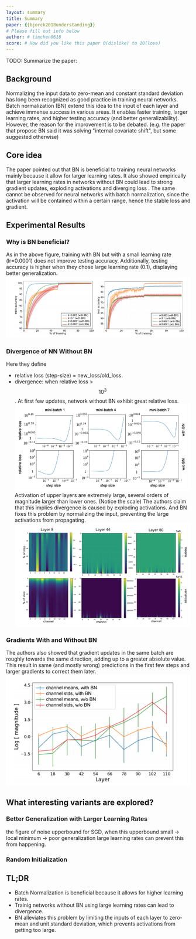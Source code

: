 ```yaml
---
layout: summary
title: Summary
paper: {{bjorck2018understanding}}
# Please fill out info below
author: # timchen0618
score: # How did you like this paper 0(dislike) to 10(love)
---
```


TODO: Summarize the paper:
## Background
Normalizing the input data to zero-mean and constant standard deviation has long been recognized as good practice in training neural networks. 
Batch normalization (BN) extend this idea to the input of each layer and achieve immense success in various areas. 
It enables faster training, larger learning rates, and higher testing accuracy (and better generalizability). 
However, the reason for the improvement is to be debated. 
(e.g. the paper that propose BN said it was solving "internal covariate shift", but some suggested otherwise)

## Core idea 
The paper pointed out that BN is beneficial to training neural networks mainly because it allow for larger learning rates. 
It also showed empirically that larger learning rates in networks without BN could lead to strong gradient updates, exploding activations and diverging loss . The same cannot be observed for neural networks with batch normalization, since the activation will be contained within a certain range, hence the stable loss and gradient. 

## Experimental Results

### Why is BN beneficial?
As in the above figure, training with BN but with a small learning rate (lr=0.0001) does not improve testing accuracy. 
Additionally, testing accuracy is higher when they chose large learning rate (0.1), displaying better generalization. 
![Testing Accuracy](bjorck2018understandin_1a.png)


### Divergence of NN Without BN
Here they define 
- relative loss (step-size) = new_loss/old_loss. 
- divergence: when relative loss > $$10^3$$.
At first few updates, network without BN exhibit great relative loss.
![Step Size](bjorck2018understandin_1b.png)
Activation of upper layers are extremely large, several orders of magnitude larger than lower ones. (Notice the scale)
The authors claim that this implies divergence is caused by exploding activations.
And BN fixes this problem by normalizing the input, preventing the large activations from propagating.
![Activation Heat Map](bjorck2018understandin_1c.png)

### Gradients With and Without BN
The authors also showed that gradient updates in the same batch are roughly towards the same direction, adding up to a greater absolute value. 
This result in same (and mostly wrong) predictions in the first few steps and larger gradients to correct them later.
![Gradient Heat Map](bjorck2018understandin_1d.png)

<!-- Also, similar phenomenon is found in convolutional kernels. There's this 'input-independent' 
![Table 1](bjorck2018understandin_1e.png) -->


<!-- * How well does the paper perform? -->

## What interesting variants are explored?
### Better Generalization with Larger Learning Rates
the figure of noise upperbound
for SGD, when this upperbound small -> local minimum -> poor generalization
large learning rates can prevent this from happening.

### Random Initialization

## TL;DR
* Batch Normalization is beneficial because it allows for higher learning rates.
* Trainig networks without BN using large learning rates can lead to divergence.
* BN alleviates this problem by limiting the inputs of each layer to zero-mean and unit standard deviation, which prevents activations from getting too large.
